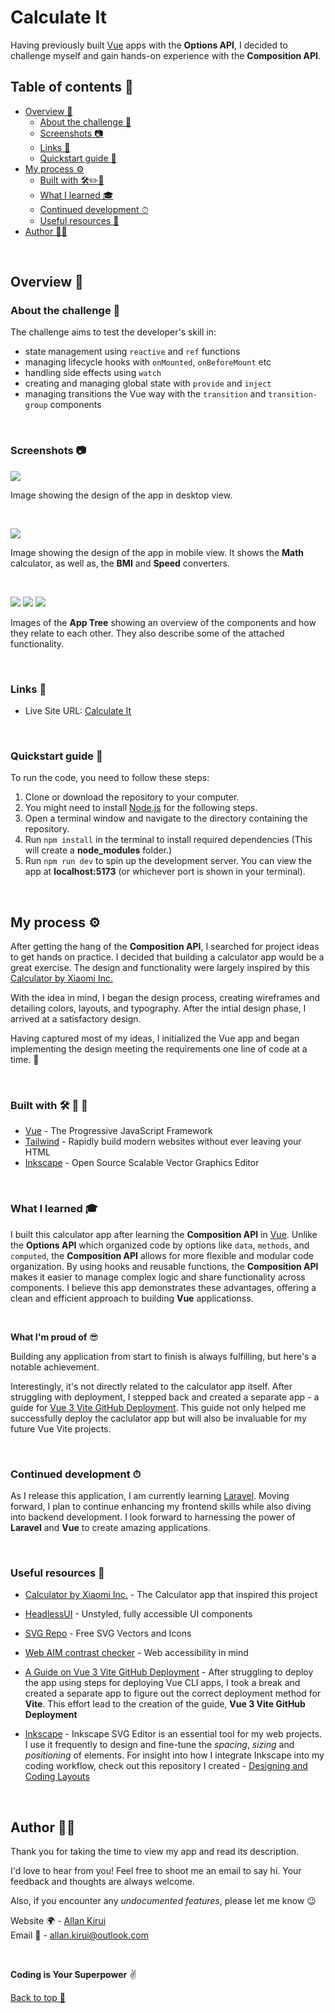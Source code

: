# Calculate It

Having previously built [Vue](https://v3.vuejs.org) apps with the **Options API**, I decided to challenge myself and gain hands-on experience with the **Composition API**.

## Table of contents 📖

- [Overview 🔎](#overview-)
  - [About the challenge 🤷](#about-the-challenge-)
  - [Screenshots 📷](#screenshots-)
  - [Links 🔗](#links-)
  - [Quickstart guide 📜](#quickstart-guide-)
- [My process ⚙](#my-process-gear)
  - [Built with 🛠✏📐](#built-with-hammer_and_wrench-pencil-triangular_ruler)
  - [What I learned 🎓](#what-i-learned-🎓)
  - [Continued development ⏱](#continued-development-stopwatch)
  - [Useful resources 💎](#useful-resources-)
- [Author ✍🏾](#author-)

<br>

## Overview 🔎

### About the challenge 🤷

The challenge aims to test the developer's skill in:

- state management using `reactive` and `ref` functions
- managing lifecycle hooks with `onMounted`, `onBeforeMount` etc
- handling side effects using `watch`
- creating and managing global state with `provide` and `inject`
- managing transitions the Vue way with the `transition` and `transition-group` components

<br/>

### Screenshots 📷

![](./src/assets/markdown_img/desktop-design.png)

Image showing the design of the app in desktop view.

<br/>

![](./src/assets/markdown_img/mobile-designs.png)

Image showing the design of the app in mobile view. It shows the **Math** calculator, as well as, the **BMI** and **Speed** converters.

<br/>

![](./src/assets/markdown_img/app-tree-1.png)
![](./src/assets/markdown_img/app-tree-2.png)
![](./src/assets/markdown_img/app-tree-3.png)

Images of the **App Tree** showing an overview of the components and how they relate to each other. They also describe some of the attached functionality.

<br/>

### Links 🔗

- Live Site URL: [Calculate It](https://allankirui.github.io/calculate-it/)

<br/>

### Quickstart guide 📜

To run the code, you need to follow these steps:

1. Clone or download the repository to your computer.
2. You might need to install [Node.js](https://nodejs.org/) for the following steps.
3. Open a terminal window and navigate to the directory containing the repository.
4. Run `npm install` in the terminal to install required dependencies (This will create a **node_modules** folder.)
5. Run `npm run dev` to spin up the development server. You can view the app at **localhost:5173**
   (or whichever port is shown in your terminal).

<br/>

## My process :gear:

After getting the hang of the **Composition API**, I searched for project ideas to get hands on practice. I decided that building a calculator app would be a great exercise. The design and functionality were largely inspired by this [Calculator by Xiaomi Inc.](https://play.google.com/store/apps/details?id=com.miui.calculator)

With the idea in mind, I began the design process, creating wireframes and detailing colors, layouts, and typography. After the intial design phase, I arrived at a satisfactory design.

Having captured most of my ideas, I initialized the Vue app and began implementing the design meeting the requirements one line of code at a time. 🏁

<br/>

### Built with :hammer_and_wrench: :pencil: :triangular_ruler:

- [Vue](https://v3.vuejs.org) - The Progressive JavaScript Framework
- [Tailwind](https://tailwindcss.com) - Rapidly build modern websites without ever leaving your HTML
- [Inkscape](https://inkscape.org) - Open Source Scalable Vector Graphics Editor

<br/>

### What I learned 🎓

I built this calculator app after learning the **Composition API** in [Vue](https://v3.vuejs.org). Unlike the **Options API** which organized code by options like `data`, `methods`, and `computed`, the **Composition API** allows for more flexible and modular code organization. By using hooks and reusable functions, the **Composition API** makes it easier to manage complex logic and share functionality across components. I believe this app demonstrates these advantages, offering a clean and efficient approach to building **Vue** applicationss.

<br/>

**What I'm proud of** 😎

Building any application from start to finish is always fulfilling, but here's a notable achievement.

Interestingly, it's not directly related to the calculator app itself. After struggling with deployment, I stepped back and created a separate app - a guide for [Vue 3 Vite GitHub Deployment](https://allankirui.github.io/vue-3-vite-github-deployment). This guide not only helped me successfully deploy the caclulator app but will also be invaluable for my future Vue Vite projects.

<br/>

### Continued development ⏱

As I release this application, I am currently learning [Laravel](https://laravel.com). Moving forward, I plan to continue enhancing my frontend skills while also diving into backend development. I look forward to harnessing the power of **Laravel** and **Vue** to create amazing applications.

<br>

### Useful resources 💎

- [Calculator by Xiaomi Inc.](https://play.google.com/store/apps/details?id=com.miui.calculator) - The Calculator app that inspired this project

- [HeadlessUI](https://headlessui.com) - Unstyled, fully accessible UI components

- [SVG Repo](https://svgrepo.com) - Free SVG Vectors and Icons

- [Web AIM contrast checker](https://webaim.org/resources/contrastchecker/) - Web accessibility in mind

- [A Guide on Vue 3 Vite GitHub Deployment](https://allankirui.github.io/vue-3-vite-github-deployment) - After struggling to deploy the app using steps for deploying Vue CLI apps, I took a break and created a separate app to figure out the correct deployment method for **Vite**. This effort lead to the creation of the guide, **Vue 3 Vite GitHub Deployment**

- [Inkscape](https://inkscape.org) - Inkscape SVG Editor is an essential tool for my web projects. I use it frequently to design and fine-tune the _spacing_, _sizing_ and _positioning_ of elements. For insight into how I integrate Inkscape into my coding workflow, check out this repository I created - [Designing and Coding Layouts](https://github.com/AllanKirui/designing-and-coding-layouts)

<br>

## Author ✍🏾

Thank you for taking the time to view my app and read its description.

I'd love to hear from you! Feel free to shoot me an email to say hi. Your feedback and thoughts are always welcome.

Also, if you encounter any _undocumented features_, please let me know 😉

Website 🌍 - [Allan Kirui](https://allankirui.github.io)
<br>Email 📧 - <allan.kirui@outlook.com>

<br>

**Coding is Your Superpower** ✌️

[Back to top 🚀](#calculate-it)
